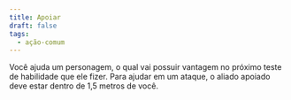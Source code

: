 ```yaml
---
title: Apoiar
draft: false
tags:
  - ação-comum
---
```

 
Você ajuda um personagem, o qual vai possuir vantagem no próximo teste de habilidade que ele fizer. Para ajudar em um ataque, o aliado apoiado deve estar dentro de 1,5 metros de você.